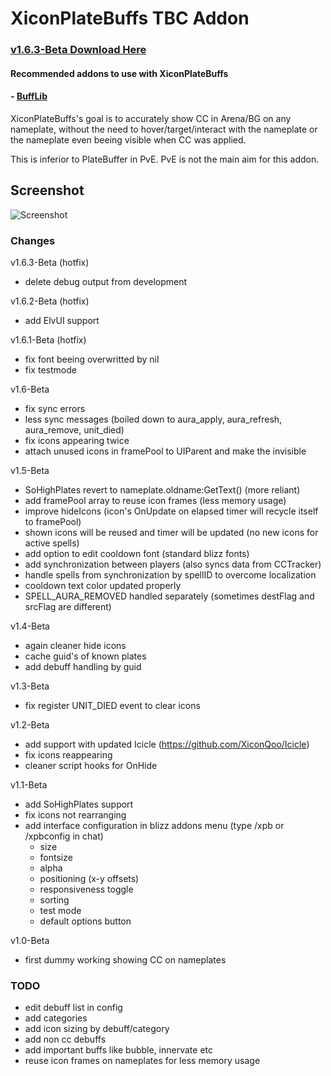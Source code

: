 # XiconPlateBuffs TBC Addon

### [v1.6.3-Beta Download Here](https://github.com/XiconQoo/XiconPlateBuffs/releases/download/v1.6.3-Beta/XiconPlateBuffs_v1.6.3-Beta.zip)

#### Recommended addons to use with XiconPlateBuffs

#### - [BuffLib](https://github.com/Schaka/BuffLib/releases/download/v1.1.1/BuffLib.zip)

XiconPlateBuffs's goal is to accurately show CC in Arena/BG on any nameplate, without the need to hover/target/interact with the nameplate or the nameplate even beeing visible when CC was applied.

This is inferior to PlateBuffer in PvE. PvE is not the main aim for this addon.

## Screenshot

![Screenshot](../readme-media/sample.png)

### Changes

v1.6.3-Beta (hotfix)
- delete debug output from development

v1.6.2-Beta (hotfix)
- add ElvUI support

v1.6.1-Beta (hotfix)
- fix font beeing overwritted by nil
- fix testmode

v1.6-Beta
- fix sync errors
- less sync messages (boiled down to aura_apply, aura_refresh, aura_remove, unit_died)
- fix icons appearing twice
- attach unused icons in framePool to UIParent and make the invisible

v1.5-Beta
- SoHighPlates revert to nameplate.oldname:GetText() (more reliant)
- add framePool array to reuse icon frames (less memory usage)
- improve hideIcons (icon's OnUpdate on elapsed timer will recycle itself to framePool)
- shown icons will be reused and timer will be updated (no new icons for active spells)
- add option to edit cooldown font (standard blizz fonts)
- add synchronization between players (also syncs data from CCTracker)
- handle spells from synchronization by spellID to overcome localization
- cooldown text color updated properly
- SPELL_AURA_REMOVED handled separately (sometimes destFlag and srcFlag are different)

v1.4-Beta
- again cleaner hide icons
- cache guid's of known plates
- add debuff handling by guid

v1.3-Beta
- fix register UNIT_DIED event to clear icons

v1.2-Beta
- add support with updated Icicle (https://github.com/XiconQoo/Icicle)
- fix icons reappearing
- cleaner script hooks for OnHide

v1.1-Beta
- add SoHighPlates support
- fix icons not rearranging
- add interface configuration in blizz addons menu (type /xpb or /xpbconfig in chat)
    - size
    - fontsize
    - alpha
    - positioning (x-y offsets)
    - responsiveness toggle
    - sorting
    - test mode
    - default options button


v1.0-Beta

- first dummy working showing CC on nameplates

### TODO

- edit debuff list in config
- add categories
- add icon sizing by debuff/category
- add non cc debuffs
- add important buffs like bubble, innervate etc
- reuse icon frames on nameplates for less memory usage